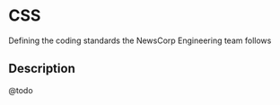 # CSS

Defining the coding standards the NewsCorp Engineering team follows

## Description ##

@todo
